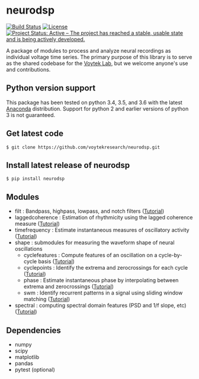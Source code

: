 # neurodsp

[![Build Status](https://travis-ci.org/voytekresearch/neurodsp.svg)](https://travis-ci.org/voytekresearch/neurodsp)
[![License](http://img.shields.io/badge/license-MIT-brightgreen.svg?style=flat)](LICENSE.md)
[![Project Status: Active – The project has reached a stable, usable state and is being actively developed.](http://www.repostatus.org/badges/latest/active.svg)](http://www.repostatus.org/#active)

A package of modules to process and analyze neural recordings as individual voltage time series. The primary purpose of this library is to serve as the shared codebase for the [Voytek Lab](http://voyteklab.com/), but we welcome anyone's use and contributions.

## Python version support
This package has been tested on python 3.4, 3.5, and 3.6 with the latest [Anaconda](https://www.continuum.io/downloads) distribution. Support for python 2 and earlier versions of python 3 is not guaranteed.

## Get latest code

`$ git clone https://github.com/voytekresearch/neurodsp.git`

## Install latest release of neurodsp

`$ pip install neurodsp`

## Modules

- filt : Bandpass, highpass, lowpass, and notch filters ([Tutorial](https://github.com/voytekresearch/neurodsp/blob/master/tutorials/Filtering.ipynb))
- laggedcoherence : Estimation of rhythmicity using the lagged coherence measure ([Tutorial](https://github.com/voytekresearch/neurodsp/blob/master/tutorials/Lagged%20coherence.ipynb))
- timefrequency : Estimate instantaneous measures of oscillatory activity ([Tutorial](https://github.com/voytekresearch/neurodsp/blob/master/tutorials/Instantaneous%20measures%20of%20phase%20amplitude%20and%20frequency.ipynb))
- shape : submodules for measuring the waveform shape of neural oscillations
	- cyclefeatures : Compute features of an oscillation on a cycle-by-cycle basis ([Tutorial](https://github.com/voytekresearch/neurodsp/blob/master/tutorials/Cycle-by-cycle%20features%20of%20oscillatory%20waveforms.ipynb))
	- cyclepoints : Identify the extrema and zerocrossings for each cycle ([Tutorial](https://github.com/voytekresearch/neurodsp/blob/master/tutorials/Extrema%20and%20zerocross%20finding.ipynb))
	- phase : Estimate instantaneous phase by interpolating between extrema and zerocrossings ([Tutorial](https://github.com/voytekresearch/neurodsp/blob/master/tutorials/Phase%20estimation%20by%20extrema%20interpolation.ipynb))
	- swm : Identify recurrent patterns in a signal using sliding window matching ([Tutorial](https://github.com/voytekresearch/neurodsp/blob/master/tutorials/Sliding%20Window%20Matching.ipynb))
- spectral : computing spectral domain features (PSD and 1/f slope, etc) ([Tutorial](https://github.com/voytekresearch/neurodsp/blob/master/tutorials/Spectral%20domain%20analysis.ipynb))
## Dependencies

- numpy
- scipy
- matplotlib
- pandas
- pytest (optional)
